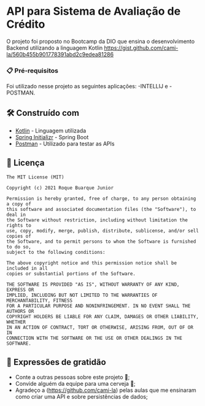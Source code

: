 ﻿# API para Sistema de Avaliação de Crédito

O projeto foi proposto no Bootcamp da DIO que ensina o desenvolvimento Backend utilizando a linguagem Kotlin
https://gist.github.com/cami-la/560b455b901778391abd2c9edea81286

### 📋 Pré-requisitos

Foi utilizado nesse projeto as seguintes aplicações:
-INTELLIJ e
-POSTMAN.

## 🛠️ Construído com


* [Kotlin](https://kotlinlang.org/) - Linguagem utilizada
* [Spring Initializr](https://start.spring.io/) - Spring Boot
* [Postman](https://www.postman.com/) - Utilizado para testar as APIs


## 📄 Licença
```
The MIT License (MIT)

Copyright (c) 2021 Roque Buarque Junior

Permission is hereby granted, free of charge, to any person obtaining a copy of
this software and associated documentation files (the "Software"), to deal in
the Software without restriction, including without limitation the rights to
use, copy, modify, merge, publish, distribute, sublicense, and/or sell copies of
the Software, and to permit persons to whom the Software is furnished to do so,
subject to the following conditions:

The above copyright notice and this permission notice shall be included in all
copies or substantial portions of the Software.

THE SOFTWARE IS PROVIDED "AS IS", WITHOUT WARRANTY OF ANY KIND, EXPRESS OR
IMPLIED, INCLUDING BUT NOT LIMITED TO THE WARRANTIES OF MERCHANTABILITY, FITNESS
FOR A PARTICULAR PURPOSE AND NONINFRINGEMENT. IN NO EVENT SHALL THE AUTHORS OR
COPYRIGHT HOLDERS BE LIABLE FOR ANY CLAIM, DAMAGES OR OTHER LIABILITY, WHETHER
IN AN ACTION OF CONTRACT, TORT OR OTHERWISE, ARISING FROM, OUT OF OR IN
CONNECTION WITH THE SOFTWARE OR THE USE OR OTHER DEALINGS IN THE SOFTWARE.
```
## 🎁 Expressões de gratidão

* Conte a outras pessoas sobre este projeto 📢;
* Convide alguém da equipe para uma cerveja 🍺;
* Agradeço a (https://github.com/cami-la) pelas aulas que me ensinaram como criar uma API e sobre persistências de dados;
